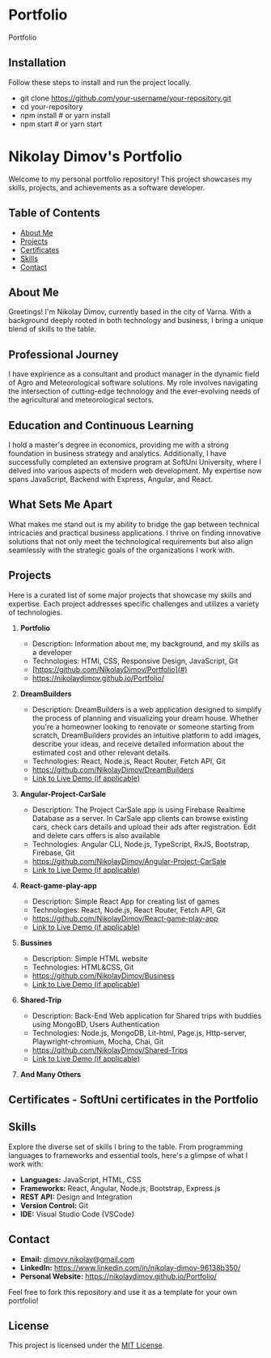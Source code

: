 # Portfolio

Portfolio

## Installation

Follow these steps to install and run the project locally.

-   git clone https://github.com/your-username/your-repository.git
-   cd your-repository
-   npm install # or yarn install
-   npm start # or yarn start

# Nikolay Dimov's Portfolio

Welcome to my personal portfolio repository! This project showcases my skills, projects, and achievements as a software developer.

## Table of Contents

-   [About Me](#about-me)
-   [Projects](#projects)
-   [Certificates](#certificates)
-   [Skills](#skills)
-   [Contact](#contact)

## About Me

Greetings! I'm Nikolay Dimov, currently based in the city of Varna. With a background deeply rooted in both technology and business, I bring a unique blend of skills to the table.

## Professional Journey

I have expirience as a consultant and product manager in the dynamic field of Agro and Meteorological software solutions. My role involves navigating the intersection of cutting-edge technology and the ever-evolving needs of the agricultural and meteorological sectors.

## Education and Continuous Learning

I hold a master's degree in economics, providing me with a strong foundation in business strategy and analytics. Additionally, I have successfully completed an extensive program at SoftUni University, where I delved into various aspects of modern web development. My expertise now spans JavaScript, Backend with Express, Angular, and React.

## What Sets Me Apart

What makes me stand out is my ability to bridge the gap between technical intricacies and practical business applications. I thrive on finding innovative solutions that not only meet the technological requirements but also align seamlessly with the strategic goals of the organizations I work with.

## Projects

Here is a curated list of some major projects that showcase my skills and expertise. Each project addresses specific challenges and utilizes a variety of technologies.

1. **Portfolio**

    - Description: Information about me, my background, and my skills as a developer
    - Technologies: HTMl, CSS, Responsive Design, JavaScript, Git
    - [https://github.com/NikolayDimov/Portfolio](#)
    - https://nikolaydimov.github.io/Portfolio/

2. **DreamBuilders**

    - Description: DreamBuilders is a web application designed to simplify the process of planning and visualizing your dream house. Whether you're a homeowner looking to renovate or someone starting from scratch, DreamBuilders provides an intuitive platform to add images, describe your ideas, and receive detailed information about the estimated cost and other relevant details.
    - Technologies: React, Node.js, React Router, Fetch API, Git
    - https://github.com/NikolayDimov/DreamBuilders
    - [Link to Live Demo (if applicable)](#)

3. **Angular-Project-CarSale**

    - Description: The Project CarSale app is using Firebase Realtime Database as a server. In CarSale app clients can browse existing cars, check cars details and upload their ads after registration. Edit and delete cars offers is also available
    - Technologies: Angular CLI, Node.js, TypeScript, RxJS, Bootstrap, Firebase, Git
    - https://github.com/NikolayDimov/Angular-Project-CarSale
    - [Link to Live Demo (if applicable)](#)

4. **React-game-play-app**

    - Description: Simple React App for creating list of games
    - Technologies: React, Node.js, React Router, Fetch API, Git
    - https://github.com/NikolayDimov/React-game-play-app
    - [Link to Live Demo (if applicable)](#)

5. **Bussines**

    - Description: Simple HTML website
    - Technologies: HTML&CSS, Git
    - https://github.com/NikolayDimov/Business
    - [Link to Live Demo (if applicable)](#)

6. **Shared-Trip**
    - Description: Back-End Web application for Shared trips with buddies using MongoBD, Users Authentication
    - Technologies: Node.js, MongoDB, Lit-html, Page.js, Http-server, Playwright-chromium, Mocha, Chai, Git
    - https://github.com/NikolayDimov/Shared-Trips
    - [Link to Live Demo (if applicable)](#)

7. **And Many Others**

## Certificates - SoftUni certificates in the Portfolio

## Skills

Explore the diverse set of skills I bring to the table. From programming languages to frameworks and essential tools, here's a glimpse of what I work with:

-   **Languages:** JavaScript, HTML, CSS
-   **Frameworks:** React, Angular, Node.js, Bootstrap, Express.js
-   **REST API:** Design and Integration
-   **Version Control:** Git
-   **IDE:** Visual Studio Code (VSCode)

## Contact

-   **Email:** dimovv.nikolay@gmail.com
-   **LinkedIn:** https://www.linkedin.com/in/nikolay-dimov-96138b350/
-   **Personal Website:** https://nikolaydimov.github.io/Portfolio/

Feel free to fork this repository and use it as a template for your own portfolio!

## License

This project is licensed under the [MIT License](LICENSE).
